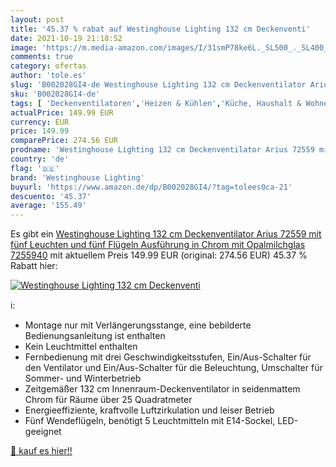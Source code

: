 ```yaml
---
layout: post
title: '45.37 % rabat auf Westinghouse Lighting 132 cm Deckenventi'
date: 2021-10-19 21:18:52
image: 'https://m.media-amazon.com/images/I/31smP78ke6L._SL500_._SL400_.jpg'
comments: true
category: ofertas
author: 'tole.es'
slug: 'B002028GI4-de Westinghouse Lighting 132 cm Deckenventilator Arius 72559...'
sku: 'B002028GI4-de'
tags: [ 'Deckenventilatoren','Heizen & Kühlen','Küche, Haushalt & Wohnen','Ventilatoren','westinghouse lighting', ]
actualPrice: 149.99 EUR
currency: EUR
price: 149.99
comparePrice: 274.56 EUR
prodname: 'Westinghouse Lighting 132 cm Deckenventilator Arius 72559 mit fünf Leuchten und fünf Flügeln  Ausführung in Chrom mit Opalmilchglas  7255940'
country: 'de'
flag: '🇩🇪'
brand: 'Westinghouse Lighting'
buyurl: 'https://www.amazon.de/dp/B002028GI4/?tag=tolees0ca-21'
descuento: '45.37'
average: '155.49'
---
```


Es gibt ein [Westinghouse Lighting 132 cm Deckenventilator Arius 72559 mit fünf Leuchten und fünf Flügeln  Ausführung in Chrom mit Opalmilchglas  7255940](https://www.amazon.de/dp/B002028GI4/?tag=tolees0ca-21) mit aktuellem Preis 149.99 EUR (original: 274.56 EUR) 45.37 % Rabatt hier:

[![Westinghouse Lighting 132 cm Deckenventi](https://m.media-amazon.com/images/I/31smP78ke6L._SL500_._SL400_.jpg)](https://www.amazon.de/dp/B002028GI4/?tag=tolees0ca-21)

ℹ️:

- Montage nur mit Verlängerungsstange, eine bebilderte Bedienungsanleitung ist enthalten
- Kein Leuchtmittel enthalten
- Fernbedienung mit drei Geschwindigkeitsstufen, Ein/Aus-Schalter für den Ventilator und Ein/Aus-Schalter für die Beleuchtung, Umschalter für Sommer- und Winterbetrieb
- Zeitgemäßer 132 cm Innenraum-Deckenventilator in seidenmattem Chrom für Räume über 25 Quadratmeter
- Energieeffiziente, kraftvolle Luftzirkulation und leiser Betrieb
- Fünf Wendeflügeln, benötigt 5 Leuchtmitteln mit E14-Sockel, LED-geeignet

[🛒 kauf es hier!!](https://www.amazon.de/dp/B002028GI4/?tag=tolees0ca-21)
